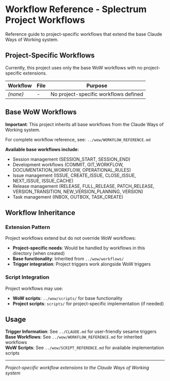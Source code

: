 # Workflow Reference - Splectrum Project Workflows

Reference guide to project-specific workflows that extend the base Claude Ways of Working system.

## Project-Specific Workflows

Currently, this project uses only the base WoW workflows with no project-specific extensions.

| Workflow | File | Purpose |
|----------|------|---------|
| *(none)* | - | No project-specific workflows defined |

## Base WoW Workflows

**Important**: This project inherits all base workflows from the Claude Ways of Working system.

For complete workflow reference, see: `../wow/WORKFLOW_REFERENCE.md`

**Available base workflows include:**
- Session management (SESSION_START, SESSION_END)
- Development workflows (COMMIT, GIT_WORKFLOW, DOCUMENTATION_WORKFLOW, OPERATIONAL_RULES)
- Issue management (ISSUE, CREATE_ISSUE, CLOSE_ISSUE, NEXT_ISSUE, ISSUE_CACHE)
- Release management (RELEASE, FULL_RELEASE, PATCH_RELEASE, VERSION_TRANSITION, NEW_VERSION_PLANNING, VERSION)
- Task management (INBOX, OUTBOX, TASK_CREATE)

## Workflow Inheritance

### Extension Pattern
Project workflows extend but do not override WoW workflows:
- **Project-specific needs**: Would be handled by workflows in this directory (when created)
- **Base functionality**: Inherited from `../wow/workflows/`
- **Trigger integration**: Project triggers work alongside WoW triggers

### Script Integration
Project workflows may use:
- **WoW scripts**: `../wow/scripts/` for base functionality
- **Project scripts**: `scripts/` for project-specific implementation (if needed)

## Usage

**Trigger Information**: See `../CLAUDE.md` for user-friendly sesame triggers  
**Base Workflows**: See `../wow/WORKFLOW_REFERENCE.md` for inherited workflows  
**WoW Scripts**: See `../wow/SCRIPT_REFERENCE.md` for available implementation scripts

---

*Project-specific workflow extensions to the Claude Ways of Working system*